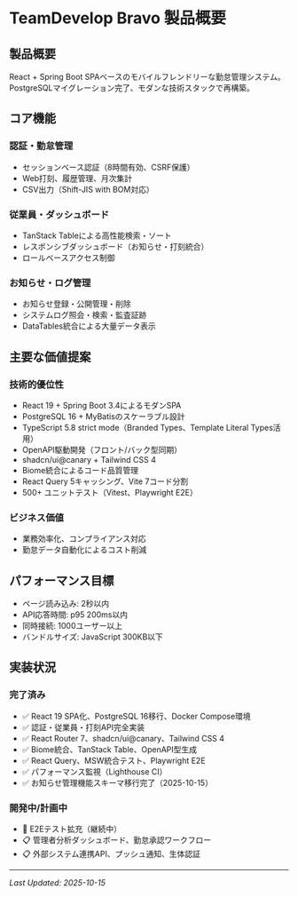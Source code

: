 # TeamDevelop Bravo 製品概要

## 製品概要

React + Spring Boot SPAベースのモバイルフレンドリーな勤怠管理システム。PostgreSQLマイグレーション完了、モダンな技術スタックで再構築。

## コア機能

### 認証・勤怠管理
- セッションベース認証（8時間有効、CSRF保護）
- Web打刻、履歴管理、月次集計
- CSV出力（Shift-JIS with BOM対応）

### 従業員・ダッシュボード
- TanStack Tableによる高性能検索・ソート
- レスポンシブダッシュボード（お知らせ・打刻統合）
- ロールベースアクセス制御

### お知らせ・ログ管理
- お知らせ登録・公開管理・削除
- システムログ照会・検索・監査証跡
- DataTables統合による大量データ表示

## 主要な価値提案

### 技術的優位性
- React 19 + Spring Boot 3.4によるモダンSPA
- PostgreSQL 16 + MyBatisのスケーラブル設計
- TypeScript 5.8 strict mode（Branded Types、Template Literal Types活用）
- OpenAPI駆動開発（フロント/バック型同期）
- shadcn/ui@canary + Tailwind CSS 4
- Biome統合によるコード品質管理
- React Query 5キャッシング、Vite 7コード分割
- 500+ ユニットテスト（Vitest、Playwright E2E）

### ビジネス価値
- 業務効率化、コンプライアンス対応
- 勤怠データ自動化によるコスト削減

## パフォーマンス目標

- ページ読み込み: 2秒以内
- API応答時間: p95 200ms以内
- 同時接続: 1000ユーザー以上
- バンドルサイズ: JavaScript 300KB以下

## 実装状況

### 完了済み
- ✅ React 19 SPA化、PostgreSQL 16移行、Docker Compose環境
- ✅ 認証・従業員・打刻API完全実装
- ✅ React Router 7、shadcn/ui@canary、Tailwind CSS 4
- ✅ Biome統合、TanStack Table、OpenAPI型生成
- ✅ React Query、MSW統合テスト、Playwright E2E
- ✅ パフォーマンス監視（Lighthouse CI）
- ✅ お知らせ管理機能スキーマ移行完了（2025-10-15）

### 開発中/計画中
- 🔄 E2Eテスト拡充（継続中）
- 📋 管理者分析ダッシュボード、勤怠承認ワークフロー
- 📋 外部システム連携API、プッシュ通知、生体認証

---
*Last Updated: 2025-10-15*
